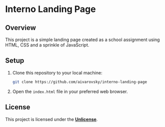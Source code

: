 # Interno Landing Page

## Overview

This project is a simple landing page created as a school assignment using HTML, CSS and a sprinkle of JavaScript.

## Setup

1. Clone this repository to your local machine:

    ```bash
    git clone https://github.com/aivarovsky/interno-landing-page
    ```

2. Open the `index.html` file in your preferred web browser.

## License

This project is licensed under the [**Unlicense**](https://github.com/aivarovsky/interno-landing-page/blob/main/LICENSE).

